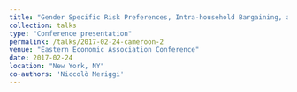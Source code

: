 ```yaml
---
title: "Gender Specific Risk Preferences, Intra-household Bargaining, and Investment Decisions: Experimental Evidence from Rural Cameroon"
collection: talks
type: "Conference presentation"
permalink: /talks/2017-02-24-cameroon-2
venue: "Eastern Economic Association Conference"
date: 2017-02-24
location: "New York, NY"
co-authors: 'Niccolò Meriggi'
---
```


<!-- Google tag (gtag.js) -->
<script async src="https://www.googletagmanager.com/gtag/js?id=G-Q95WSVMDNZ"></script>
<script>
  window.dataLayer = window.dataLayer || [];
  function gtag(){dataLayer.push(arguments);}
  gtag('js', new Date());

  gtag('config', 'G-Q95WSVMDNZ');
</script>
